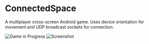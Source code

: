 # ConnectedSpace

A multiplayer cross-screen Android game. Uses device orientation for movement and UDP broadcast sockets for connection.

![Game in Progress](http://i.imgur.com/QJm4sEV.jpg)
![Screenshot](http://i.imgur.com/bTZCxJO.png)
